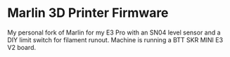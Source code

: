 # Marlin 3D Printer Firmware

My personal fork of Marlin for my E3 Pro with an SN04 level sensor and a DIY limit switch for filament runout. Machine is running a BTT SKR MINI E3 V2 board.
